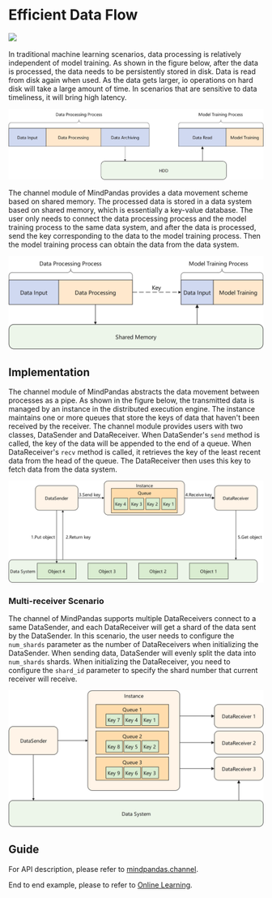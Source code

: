 # Efficient Data Flow

<a href=“https://gitee.com/mindspore/docs/blob/r2.0/docs/mindpandas/docs/source_en/mindpandas_channel.md” target="_blank"><img src="https://mindspore-website.obs.cn-north-4.myhuaweicloud.com/website-images/r2.0/resource/_static/logo_source_en.png"></a>

In traditional machine learning scenarios, data processing is relatively independent of model training. As shown in the figure below, after the data is processed, the data needs to be persistently stored in disk. Data is read from disk again when used. As the data gets larger, io operations on hard disk will take a large amount of time. In scenarios that are sensitive to data timeliness, it will bring high latency.

![data_io.png](images/mindpandas_io.png)

The channel module of MindPandas provides a data movement scheme based on shared memory. The processed data is stored in a data system based on shared memory, which is essentially a key-value database. The user only needs to connect the data processing process and the model training process to the same data system, and after the data is processed, send the key corresponding to the data to the model training process. Then the model training process can obtain the data from the data system.

![channel.png](images/mindpandas_channel.png)

## Implementation

The channel module of MindPandas abstracts the data movement between processes as a pipe. As shown in the figure below, the transmitted data is managed by an instance in the distributed execution engine. The instance maintains one or more queues that store the keys of data that haven't been received by the receiver. The channel module provides users with two classes, DataSender and DataReceiver. When DataSender's `send` method is called, the key of the data will be appended to the end of a queue. When DataReceiver's `recv` method is called, it retrieves the key of the least recent data from the head of the queue. The DataReceiver then uses this key to fetch data from the data system.

![channel_impl.png](images/mindpandas_channel_impl.png)

### Multi-receiver Scenario

The channel of MindPandas supports multiple DataReceivers connect to a same DataSender, and each DataReceiver will get a shard of the data sent by the DataSender. In this scenario, the user needs to configure the `num_shards` parameter as the number of DataReceivers when initializing the DataSender. When sending data, DataSender will evenly split the data into `num_shards` shards. When initializing the DataReceiver, you need to configure the `shard_id` parameter to specify the shard number that current receiver will receive.

![channel_multirecv.png](images/mindpandas_channel_multirecv.png)

## Guide

For API description, please refer to [mindpandas.channel](https://www.mindspore.cn/mindpandas/docs/en/master/mindpandas.channel.html).

End to end example, please to refer to [Online Learning](https://www.mindspore.cn/recommender/docs/en/master/online_learning.html#example).